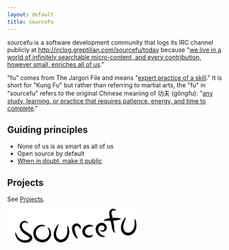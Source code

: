 ```yaml
---
layout: default
title: sourcefu
---
```

sourcefu is a software development community that logs its IRC channel publicly at http://irclog.greptilian.com/sourcefu/today because "[we live in a world of infinitely searchable micro-content, and every contribution, however small, enriches all of us](http://www.codinghorror.com/blog/2007/04/when-in-doubt-make-it-public.html)."

"fu" comes from The Jargon File and means "[expert practice of a skill][jargonfile-fu]." It is short for "Kung Fu" but rather than referring to martial arts, the "fu" in "sourcefu" refers to the original Chinese meaning of 功夫 (gōngfu): "[any study, learning, or practice that requires patience, energy, and time to complete][wikipedia-kungfu]."

[jargonfile-fu]: http://catb.org/jargon/html/F/suffix-fu.html
[wikipedia-kungfu]: https://en.wikipedia.org/wiki/Kung_fu_%28term%29

## Guiding principles

* None of us is as smart as all of us
* Open source by default
* [When in doubt, make it public](http://www.codinghorror.com/blog/2007/04/when-in-doubt-make-it-public.html)

## Projects

See [Projects](/projects).

<img src="/img/sourcefu.svg" alt="sourcefu logo" width="300px"/>
